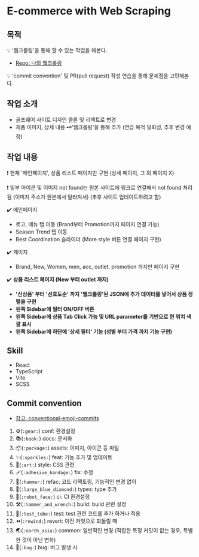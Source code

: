 # E-commerce with Web Scraping

## 목적

💡 '웹크롤링'을 통해 할 수 있는 작업을 해본다.

-   [Repo: 나의 웹크롤링](https://github.com/youngcodej22/ecommerce-web-scraping)

💡 'commit convention' 및 PR(pull request) 작성 연습을 통해 문제점을 고민해본다.

## 작업 소개

-   골프웨어 사이트 디자인 클론 및 리액트로 변경 <br />
-   제품 이미지, 상세 내용 🗝️'웹크롤링'을 통해 추가 (연습 목적 일회성, 추후 변경 예정)

## 작업 내용

❗ 현재 '메인페이지', 상품 리스트 페이지만 구현 (상세 페이지, 그 외 페이지 X) <br />

❗ 일부 아이콘 및 이미지 not found는 원본 사이트에 링크로 연결해서 not found 처리 됨 (이미지 주소가 원본에서 달라져서) (추후 사이트 업데이트하려고 함)<br />

✔️ 메인페이지

-   로고, 메뉴 탭 이동 (Brand부터 Promotion까지 페이지 연결 가능)
-   Season Trend 탭 이동
-   Best Coordination 슬라이더 (More style 버튼 연결 페이지 구현)

✔️ 페이지

-   Brand, New, Women, men, acc, outlet, promotion 까지만 페이지 구현

✔️ **상품 리스트 페이지 (New 부터 outlet 까지)**

-   **'신상품' 부터 '선호도순' 까지 '웹크롤링'된 JSON에 추가 데이터를 넣어서 상품 정렬을 구현**
-   **왼쪽 Sidebar에 필터 ON/OFF 버튼**
-   **왼쪽 Sidebar에 상품 Tab Click 가능 및 URL parameter를 기반으로 현 위치 색깔 표시**
-   **왼쪽 Sidebar에 하단에 '상세 필터' 기능 (성별 부터 가격 까지 기능 구현)**

## Skill

-   React
-   TypeScript
-   Vite
-   SCSS

## Commit convention

-   [참고: conventional-emoji-commits](https://conventional-emoji-commits.site/list/list)

1.  ⚙(`:gear:`) conf: 환경설정
2.  📚(`:book:`) docs: 문서화
3.  📦(`:package:`) assets: 이미지, 아이콘 등 파일
4.  ✨(`:sparkles:`) feat: 기능 추가 및 업데이트
5.  🎨(`:art:`) style: CSS 관련
6.  🩹(`:adhesive_bandage:`) fix: 수정
7.  🔨(`:hammer:`) refac: 코드 리팩토링, 기능적인 변경 없이
8.  🔷(`:large_blue_diamond:`) types: type 추가
9.  🤖(`:robot_face:`) ci: CI 환경설정
10. 🛠️(`:hammer_and_wrench:`) build: build 관련 설정
11. 🧪(`:test_tube:`) test: test 관련 코드를 추가 하거나 적용
12. ⏪(`:rewind:`) revert: 이전 커밋으로 되돌릴 때
13. 🌏(`:earth_asia:`) common: 일반적인 변경 (적합한 특정 커밋이 없는 경우, 특별한 것이 아닌 변화)
14. 🐛(`:bug:`) bug: 버그 발생 시
